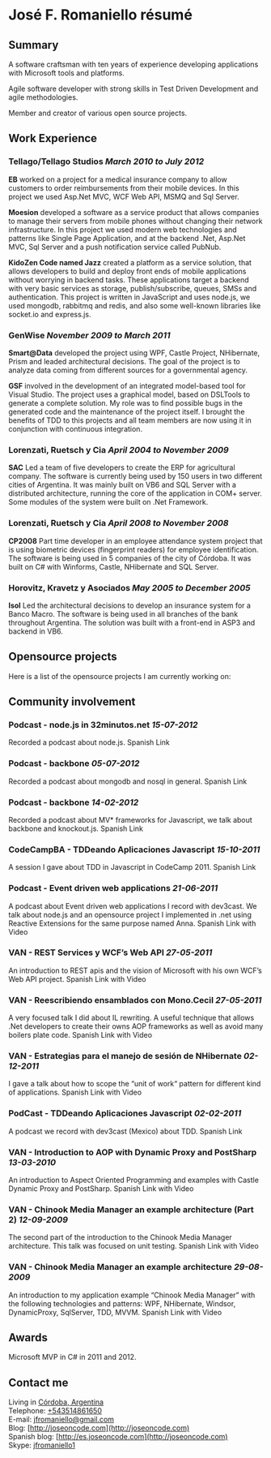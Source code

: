 # José F. Romaniello résumé

## Summary
A software craftsman with ten years of experience developing applications with Microsoft tools and platforms.

Agile software developer with strong skills in Test Driven Development and agile methodologies. 

Member and creator of various open source projects. 


## Work Experience
### Tellago/Tellago Studios *March 2010 to July 2012*
**EB** worked on a project for a medical insurance company to allow customers to order reimbursements from their mobile devices. In this project we used Asp.Net MVC, WCF Web API, MSMQ and Sql Server.

**Moesion** developed a software as a service product that allows companies to manage their servers from mobile phones without changing their network infrastructure. In this project we used modern web technologies and patterns like Single Page Application, and at the backend .Net, Asp.Net MVC, Sql Server and a push notification service called PubNub.

**KidoZen Code named Jazz** created a platform as a service solution, that allows developers to build and deploy front ends of mobile applications without worrying in backend tasks. These applications target a backend with very basic services as storage, publish/subscribe, queues, SMSs and authentication. This project is written in JavaScript and uses node.js, we used mongodb, rabbitmq and redis, and also some well-known libraries like socket.io and express.js.

### GenWise *November 2009 to March 2011*
**Smart@Data** developed the project using WPF, Castle Project, NHibernate, Prism and leaded architectural  decisions. The goal of the project is to analyze data coming from different sources for a
governmental agency.

**GSF** involved in the development of an integrated model-based tool for Visual Studio. The project uses a graphical model, based on DSLTools to generate a complete solution. My role was to find possible bugs in the generated code and the maintenance of the project itself. I brought the benefits of TDD to this projects and all team members are now using it in conjunction with continuous integration.

### Lorenzati, Ruetsch y Cia *April 2004 to November 2009* 
**SAC** Led a team of five developers to create the ERP for agricultural company. The software is currently being used by 150 users in two different cities of Argentina. It was mainly built on VB6 and SQL Server with a distributed architecture, running the core of the application in COM+ server. Some modules of the system were built on .Net Framework.

### Lorenzati, Ruetsch y Cia *April 2008 to November 2008* 
**CP2008** Part time developer in an employee attendance system project that is using biometric devices (fingerprint readers) for employee identification. The software is being used in 5 companies of the city of Córdoba. It was built on C# with Winforms, Castle, NHibernate and SQL Server.

### Horovitz, Kravetz y Asociados *May 2005 to December 2005*
**Isol** Led the architectural decisions to develop an insurance system for a Banco Macro. The software is being used in all branches of the bank throughout Argentina. The solution was built with a front-end in ASP3 and  backend in VB6.

## Opensource projects

Here is a list of the opensource projects I am currently working on:

<div id="oss"></div>

## Community involvement

### Podcast - node.js in 32minutos.net *15-07-2012*
Recorded a podcast about node.js. Spanish Link 

### Podcast - backbone *05-07-2012*
Recorded a podcast about mongodb and nosql in general. Spanish Link 

### Podcast - backbone *14-02-2012*
Recorded a podcast about MV* frameworks for Javascript, we talk about backbone and knockout.js. Spanish Link 

### CodeCampBA - TDDeando Aplicaciones Javascript *15-10-2011*
A session I gave about TDD in Javascript in CodeCamp 2011. Spanish Link 

### Podcast - Event driven web applications *21-06-2011*
A podcast about Event driven web applications I record with dev3cast. We talk about node.js and an opensource project I implemented in .net using Reactive Extensions for the same purpose named Anna. Spanish Link with Video

### VAN - REST Services y WCF’s Web API *27-05-2011*
An introduction to REST apis and the vision of Microsoft with his own WCF’s Web API project. Spanish Link with Video

### VAN - Reescribiendo ensamblados con Mono.Cecil *27-05-2011*
A very focused talk I did about IL rewriting. A useful technique that allows .Net developers to create their owns AOP frameworks as well as avoid many boilers plate code.  Spanish Link with Video

### VAN - Estrategias para el manejo de sesión de NHibernate *02-12-2011*
I gave a talk about how to scope the “unit of work“ pattern for different kind of applications. Spanish Link with Video

### PodCast - TDDeando Aplicaciones Javascript *02-02-2011*
A podcast we record with dev3cast (Mexico) about TDD. Spanish Link 

### VAN - Introduction to AOP with Dynamic Proxy and PostSharp *13-03-2010*
An introduction to Aspect Oriented Programming and examples with Castle Dynamic Proxy and PostSharp. Spanish Link with Video

### VAN - Chinook Media Manager an example architecture (Part 2) *12-09-2009*
The second part of the introduction to the Chinook Media Manager architecture. This talk was focused on unit testing. Spanish Link with Video

### VAN - Chinook Media Manager an example architecture *29-08-2009* 
An introduction to my application example “Chinook Media Manager” with the following technologies and patterns: WPF, NHibernate, Windsor, DynamicProxy, SqlServer, TDD, MVVM. Spanish Link with Video

## Awards

Microsoft MVP in C# in 2011 and 2012. 

## Contact me

Living in 		[Córdoba, Argentina](https://maps.google.com/maps?q=c%C3%B3rdoba,+argentina&hl=es&ie=UTF8&sll=37.0625,-95.677068&sspn=47.569986,101.425781&t=h&hnear=C%C3%B3rdoba,+Argentina&z=12)  
Telephone: <a href="skype:+543514861650?call">+543514861650</a>  
E-mail:			<jfromaniello@gmail.com>  
Blog: 			[http://joseoncode.com](http://joseoncode.com)  
Spanish blog: 	[http://es.joseoncode.com](http://joseoncode.com)  
Skype: <a href="skype:jfromaniello?call">jfromaniello1</a>  
